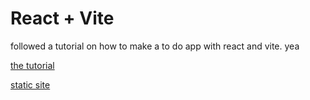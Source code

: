 # React + Vite

followed a tutorial on how to make a to do app with react and vite.
yea

[the tutorial](https://www.youtube.com/watch?v=Rh3tobg7hEo)

[static site](https://biminkoju.github.io/React-Todo-App/)

